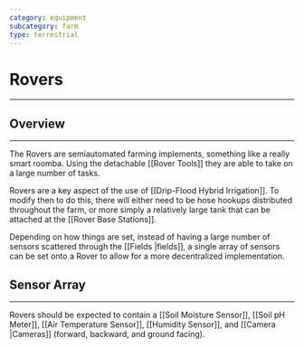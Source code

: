 ```yaml
---
category: equipment
subcategory: farm
type: terrestrial
---
```


# Rovers
---
## Overview 
---
The Rovers are semiautomated farming implements, something like a really smart roomba. Using the detachable [[Rover Tools]] they are able to take on a large number of tasks. 

Rovers are a key aspect of the use of [[Drip-Flood Hybrid Irrigation]]. To modify then to do this, there will either need to be hose hookups distributed throughout the farm, or more simply a relatively large tank that can be attached at the [[Rover Base Stations]]. 

Depending on how things are set, instead of having a large number of sensors scattered through the [[Fields |fields]], a single array of sensors can be set onto a Rover to allow for a more decentralized implementation. 

## Sensor Array
---
Rovers should be expected to contain a [[Soil Moisture Sensor]], [[Soil pH Meter]], [[Air Temperature Sensor]], [[Humidity Sensor]], and [[Camera |Cameras]] (forward, backward, and ground facing).